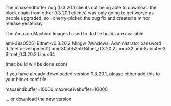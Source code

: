The maxsendbuffer bug (0.3.20.1 clients not being able to download the block chain from other 0.3.20.1 clients) was only going to get
worse as people upgraded, so I cherry-picked the bug fix and created a minor release yesterday.

The Amazon Machine Images I used to do the builds are available:

  ami-38a05251   Bitnet-v0.3.20.2 Mingw    (Windows; Administrator password 'bitnet development')
  ami-30a05259   Bitnet_0.3.20.2 Linux32
  ami-8abc4ee3   Bitnet_0.3.20.2 Linux64

(mac build will be done soon)

If you have already downloaded version 0.3.20.1, please either add this to your bitnet.conf file:

  maxsendbuffer=10000
  maxreceivebuffer=10000

... or download the new version.
